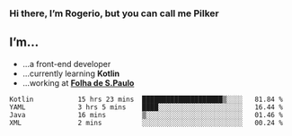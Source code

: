 ### Hi there, I’m Rogerio, but you can call me Pilker

## I’m…
- …a front-end developer
- …currently learning **Kotlin**
- …working at [**Folha de S.Paulo**](https://www.folha.com.br/)

<!--START_SECTION:waka-->
```text
Kotlin           15 hrs 23 mins  ████████████████████▒░░░░   81.84 % 
YAML             3 hrs 5 mins    ████░░░░░░░░░░░░░░░░░░░░░   16.44 % 
Java             16 mins         ▒░░░░░░░░░░░░░░░░░░░░░░░░   01.46 % 
XML              2 mins          ░░░░░░░░░░░░░░░░░░░░░░░░░   00.24 % 
```
<!--END_SECTION:waka-->
